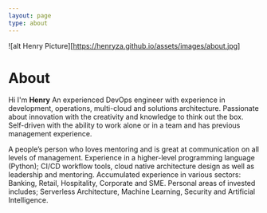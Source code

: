 ```yaml
---
layout: page
type: about
---
```

![alt Henry Picture][https://henryza.github.io/assets/images/about.jpg]

# About
Hi I'm **Henry** An experienced DevOps engineer with experience in development, operations, multi-cloud and solutions architecture. 
Passionate about innovation with the creativity and knowledge to think out the box. 
Self-driven with the ability to work alone or in a team and has previous management experience. 

A people’s person who loves mentoring and is great at communication on all levels of management. 
Experience in a higher-level programming language (Python); CI/CD workflow tools, 
cloud native architecture design as well as leadership and mentoring. 
Accumulated experience in various sectors: Banking, Retail, Hospitality, Corporate and SME. 
Personal areas of invested includes; Serverless Architecture, Machine Learning, Security and Artificial Intelligence.


